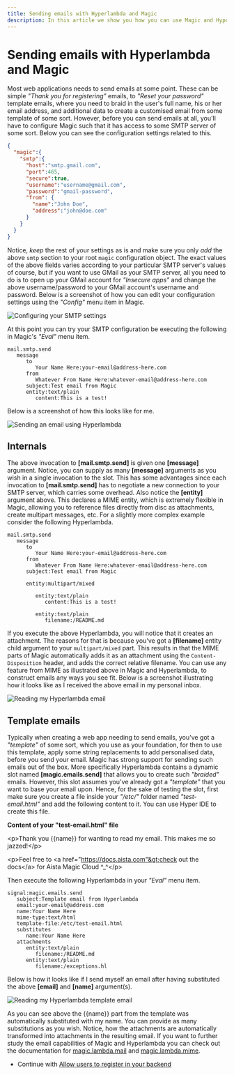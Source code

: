```yaml
---
title: Sending emails with Hyperlambda and Magic
description: In this article we show you how you can use Magic and Hyperlambda to send emails, and how you can configure Magic to use an SMTP server of your chosing.
---
```


# Sending emails with Hyperlambda and Magic

Most web applications needs to send emails at some point. These can be simple _"Thank you for registering"_ emails,
to _"Reset your password"_ template emails, where you need to braid in the user's full name, his or her email address,
and additional data to create a customised email from some template of some sort. However, before you can send emails
at all, you'll have to configure Magic such that it has access to some SMTP server of some sort. Below you can see
the configuration settings related to this.

```json
{
  "magic":{
    "smtp":{
      "host":"smtp.gmail.com",
      "port":465,
      "secure":true,
      "username":"username@gmail.com",
      "password":"gmail-password",
      "from": {
        "name":"John Doe",
        "address":"john@doe.com"
      }
    }
  }
}
```

Notice, _keep_ the rest of your settings as is and make sure you only _add_ the above `smtp` section to your root
`magic` configuration object. The exact values of the above fields varies according to your particular SMTP server's
values of course, but if you want to use GMail as your SMTP server, all you need to do is to open up your GMail account
for _"Insecure apps"_ and change the above username/password to your GMail account's username and password. Below is a
screenshot of how you can edit your configuration settings using the _"Config"_ menu item in Magic.

![Configuring your SMTP settings](https://raw.githubusercontent.com/polterguy/polterguy.github.io/master/images/configuring-smtp.jpg)

At this point you can try your SMTP configuration be executing the following in Magic's _"Eval"_ menu item.

```
mail.smtp.send
   message
      to
         Your Name Here:your-email@address-here.com
      from
         Whatever From Name Here:whatever-email@address-here.com
      subject:Test email from Magic
      entity:text/plain
         content:This is a test!
```

Below is a screenshot of how this looks like for me.

![Sending an email using Hyperlambda](https://raw.githubusercontent.com/polterguy/polterguy.github.io/master/images/sending-email-from-hyperlambda.jpg)

## Internals

The above invocation to **[mail.smtp.send]** is given one **[message]** argument. Notice, you can supply as
many **[message]** arguments as you wish in a single invocation to the slot. This has some advantages since
each invocation to **[mail.smtp.send]** has to negotiate a new connection to your SMTP server, which carries
some overhead. Also notice the **[entity]** argument above. This declares a MIME entity, which is extremely
flexible in Magic, allowing you to reference files directly from disc as attachments, create multipart messages,
etc. For a slightly more complex example consider the following Hyperlambda.

```
mail.smtp.send
   message
      to
         Your Name Here:your-email@address-here.com
      from
         Whatever From Name Here:whatever-email@address-here.com
      subject:Test email from Magic

      entity:multipart/mixed

         entity:text/plain
            content:This is a test!

         entity:text/plain
            filename:/README.md
```

If you execute the above Hyperlambda, you will notice that it creates an attachment. The reasons for that
is because you've got a **[filename]** entity child argument to your `multipart/mixed` part. This results
in that the MIME parts of Magic automatically adds it as an attachment using the `Content-Disposition` header,
and adds the correct relative filename. You can use any feature from MIME as illustrated above in Magic and
Hyperlambda, to construct emails any ways you see fit. Below is a screenshot illustrating how it looks like
as I received the above email in my personal inbox.

![Reading my Hyperlambda email](https://raw.githubusercontent.com/polterguy/polterguy.github.io/master/images/gmail-email.jpg)

## Template emails

Typically when creating a web app needing to send emails, you've got a _"template"_ of some sort, which you
use as your foundation, for then to use this template, apply some string replacements to add personalised data,
before you send your email. Magic has strong support for sending such emails out of the box. More specifically
Hyperlambda contains a dynamic slot named **[magic.emails.send]** that allows you to create such _"braided"_
emails. However, this slot assumes you've already got a _"template"_ that you want to base your email
upon. Hence, for the sake of testing the slot, first make sure you create a file inside your _"/etc/"_ folder
named _"test-email.html"_ and add the following content to it. You can use Hyper IDE to create this file.

**Content of your "test-email.html" file**

&lt;p&gt;Thank you &#123;&#123;name&#125;&#125; for wanting to read my email. This makes me so jazzed!&lt;/p&gt;

&lt;p&gt;Feel free to &lt;a href="https://docs.aista.com"&gt;check out the docs&lt;/a&gt; for Aista Magic Cloud ^_^&lt;/p&gt;


Then execute the following Hyperlambda in your _"Eval"_ menu item.

```
signal:magic.emails.send
   subject:Template email from Hyperlambda
   email:your-email@address.com
   name:Your Name Here
   mime-type:text/html
   template-file:/etc/test-email.html
   substitutes
      name:Your Name Here
   attachments
      entity:text/plain
         filename:/README.md
      entity:text/plain
         filename:/exceptions.hl
```

Below is how it looks like if I send myself an email after having substituted the above **[email]** and **[name]**
argument(s).

![Reading my Hyperlambda template email](https://raw.githubusercontent.com/polterguy/polterguy.github.io/master/images/gmail-template-email.jpg)

As you can see above the &#123;&#123;name&#125;&#125; part from the template was automatically substituted
with my name. You can provide as many substitutions as you wish. Notice, how the attachments are automatically
transformed into attachments in the resulting email. If you want to further study the email capabilities of
Magic and Hyperlambda you can check out the documentation for [magic.lambda.mail](/documentation/magic.lambda.mail/)
and [magic.lambda.mime](/documentation/magic.lambda.mime/).

* Continue with [Allow users to register in your backend](/tutorials/registering/)
